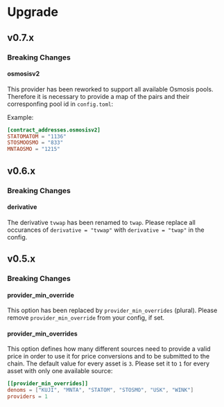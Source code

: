 # Upgrade

## v0.7.x

### Breaking Changes

#### osmosisv2

This provider has been reworked to support all available Osmosis pools. Therefore it is necessary to provide a map of the pairs and their corresponfing pool id in `config.toml`:

Example:

```toml
[contract_addresses.osmosisv2]
STATOMATOM = "1136"
STOSMOOSMO = "833"
MNTAOSMO = "1215"
```

## v0.6.x

### Breaking Changes

#### derivative

The derivative `tvwap` has been renamed to `twap`. Please replace all occurances of `derivative = "tvwap"` with `derivative = "twap"` in the config.

## v0.5.x

### Breaking Changes

#### provider_min_override

This option has been replaced by `provider_min_overrides` (plural). Please remove `provider_min_override` from your config, if set.

#### provider_min_overrides

This option defines how many different sources need to provide a valid price in order to use it for price conversions and to be submitted to the chain. The default value for every asset is `3`. Please set it to `1` for every asset with only one available source:

```toml
[[provider_min_overrides]]
denoms = ["KUJI", "MNTA", "STATOM", "STOSMO", "USK", "WINK"]
providers = 1
```
